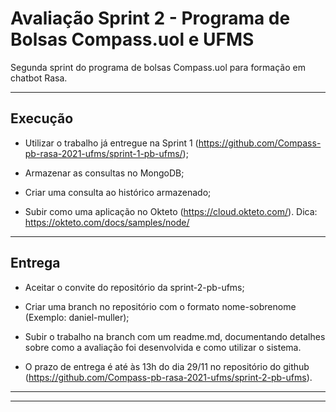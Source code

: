 # Avaliação Sprint 2 - Programa de Bolsas Compass.uol e UFMS
Segunda sprint do programa de bolsas Compass.uol para formação em chatbot Rasa.

---

## Execução

- Utilizar o trabalho já entregue na Sprint 1 (https://github.com/Compass-pb-rasa-2021-ufms/sprint-1-pb-ufms/);

- Armazenar as consultas no MongoDB;

- Criar uma consulta ao histórico armazenado;

- Subir como uma aplicação no Okteto (https://cloud.okteto.com/). Dica: https://okteto.com/docs/samples/node/

---

## Entrega

- Aceitar o convite do repositório da sprint-2-pb-ufms;

- Criar uma branch no repositório com o formato nome-sobrenome (Exemplo: daniel-muller);

- Subir o trabalho na branch com um readme.md, documentando detalhes sobre como a avaliação foi desenvolvida e como utilizar o sistema.

- O prazo de entrega é até às 13h do dia 29/11 no repositório do github (https://github.com/Compass-pb-rasa-2021-ufms/sprint-2-pb-ufms).

---
---
